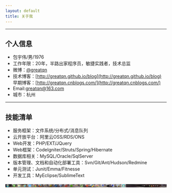 ```yaml
---
layout: default
title: 关于我
---
```


---

## 个人信息

 - 包宇伟/男/1976
 - 工作年限：20年，半路出家程序员，敏捷实践者，技术总监
 - 微博：[@greatqn](http://weibo.com/greatqn)
 - 技术博客：[http://greatqn.github.io/blog](http://greatqn.github.io/blog)  早期博客：[http://greatqn.cnblogs.com/](http://greatqn.cnblogs.com/)
 - Email:greatqn@163.com
 - 城市：杭州

---
## 技能清单
- 服务框架：文件系统/分布式/消息队列
- 云开放平台：阿里云OSS/RDS/ONS
- Web开发：PHP/EXT/JQuery
- Web框架：CodeIgniter/Struts/Spring/Hibernate
- 数据库相关：MySQL/Oracle/SqlServer
- 版本管理、文档和自动化部署工具：Svn/Git/Ant/Hudson/Redmine
- 单元测试：Junit/Emma/Fitnesse
- 开发工具：MyEclipse/SublimeText


![日常任务栏](https://raw.githubusercontent.com/greatqn/blog/gh-pages/images/myjob.jpg)